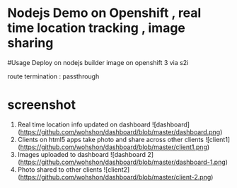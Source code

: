 
Nodejs Demo on Openshift , real time location tracking , image sharing
========================================================================

#Usage
Deploy on nodejs builder image on openshift 3 via s2i

route termination : passthrough

# screenshot
1. Real time location info updated on dashboard
![dashboard] (https://github.com/wohshon/dashboard/blob/master/dashboard.png)
2. Clients on html5 apps take photo and share across other clients
![client1] (https://github.com/wohshon/dashboard/blob/master/client1.png)
3. Images uploaded to dashboard
![dashboard 2] (https://github.com/wohshon/dashboard/blob/master/dashboard-1.png)
4. Photo shared to other clients
![client2] (https://github.com/wohshon/dashboard/blob/master/client-2.png)

